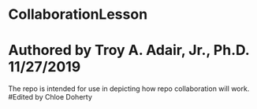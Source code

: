 # CollaborationLesson
# Authored by Troy A. Adair, Jr., Ph.D. 11/27/2019

The repo is intended for use in depicting how repo collaboration will work.
#Edited by Chloe Doherty